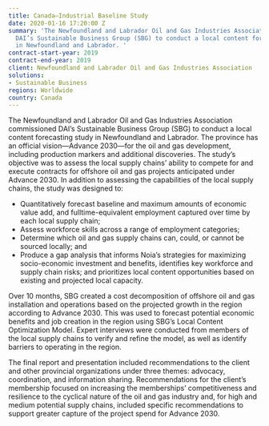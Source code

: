 ```yaml
---
title: Canada—Industrial Baseline Study
date: 2020-01-16 17:20:00 Z
summary: 'The Newfoundland and Labrador Oil and Gas Industries Association commissioned
  DAI’s Sustainable Business Group (SBG) to conduct a local content forecasting study
  in Newfoundland and Labrador. '
contract-start-year: 2019
contract-end-year: 2019
client: Newfoundland and Labrador Oil and Gas Industries Association
solutions:
- Sustainable Business
regions: Worldwide
country: Canada
---
```


The Newfoundland and Labrador Oil and Gas Industries Association commissioned DAI’s Sustainable Business Group (SBG) to conduct a local content forecasting study in Newfoundland and Labrador. The province has an official vision—Advance 2030—for the oil and gas development, including production markers and additional discoveries. The study’s objective was to assess the local supply chains’ ability to compete for and execute contracts for offshore oil and gas projects anticipated under Advance 2030. In addition to assessing the capabilities of the local supply chains, the study was designed to:

* Quantitatively forecast baseline and maximum amounts of economic value add, and fulltime-equivalent employment captured over time by each local supply chain;
* Assess workforce skills across a range of employment categories;
* Determine which oil and gas supply chains can, could, or cannot be sourced locally; and
* Produce a gap analysis that informs Noia’s strategies for maximizing socio-economic investment and benefits, identifies key workforce and supply chain risks; and prioritizes local content opportunities based on existing and projected local capacity.

Over 10 months, SBG created a cost decomposition of offshore oil and gas installation and operations based on the projected growth in the region according to Advance 2030. This was used to forecast potential economic benefits and job creation in the region using SBG’s Local Content Optimization Model. Expert interviews were conducted from members of the local supply chains to verify and refine the model, as well as identify barriers to operating in the region.

The final report and presentation included recommendations to the client and other provincial organizations under three themes: advocacy, coordination, and information sharing. Recommendations for the client’s membership focused on increasing the memberships’ competitiveness and resilience to the cyclical nature of the oil and gas industry and, for high and medium potential supply chains, included specific recommendations to support greater capture of the project spend for Advance 2030.
